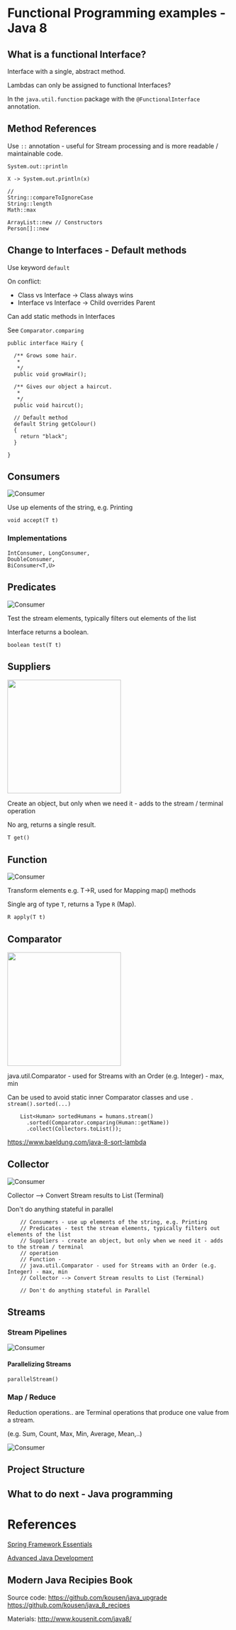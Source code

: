 # Functional Programming examples - Java 8

## What is a functional Interface?

Interface with a single, abstract method.

Lambdas can only be assigned to functional Interfaces?

In the `java.util.function` package with the `@FunctionalInterface` annotation.

## Method References

Use `::` annotation - useful for Stream processing and is more readable / maintainable code.

```
System.out::println

X -> System.out.println(x)

//
String::compareToIgnoreCase
String::length
Math::max

ArrayList::new // Constructors
Person[]::new

```

## Change to Interfaces - Default methods

Use keyword `default`

On conflict:

 * Class vs Interface → Class always wins
 * Interface vs Interface -> Child overrides Parent

Can add static methods in Interfaces

See `Comparator.comparing`

```
public interface Hairy {

  /** Grows some hair.
   *
   */
  public void growHair();

  /** Gives our object a haircut.
   *
   */
  public void haircut();

  // Default method
  default String getColour()
  {
    return "black";
  }

}
```

## Consumers

![Consumer](./src/images/game.png)

Use up elements of the string, e.g. Printing

```
void accept(T t)
```

### Implementations

```
IntConsumer, LongConsumer,
DoubleConsumer,
BiConsumer<T,U>
```

## Predicates

![Consumer](./src/images/filter.png)

Test the stream elements, typically filters out elements of the list

Interface returns a boolean.

```
boolean test(T t)
```

## Suppliers

<img src="./src/images/duplicate.png" width="256px" height="256px">


Create an object, but only when we need it - adds to the stream / terminal operation

No arg, returns a single result.

```
T get()
```

## Function

![Consumer](./src/images/flow.png)

Transform elements e.g. T->R, used for Mapping map() methods

Single arg of type `T`, returns a Type `R` (Map).

```
R apply(T t)
```

## Comparator

<img src="./src/images/sort-ascending.png" width="256px" height="256px"/>

java.util.Comparator - used for Streams with an Order (e.g. Integer) - max, min

Can be used to avoid static inner Comparator classes and use `. stream().sorted(...)`

```
    List<Human> sortedHumans = humans.stream()
      .sorted(Comparator.comparing(Human::getName))
      .collect(Collectors.toList());
```

https://www.baeldung.com/java-8-sort-lambda

## Collector

![Consumer](./src/images/data-collection.png)

Collector --> Convert Stream results to List (Terminal)

Don't do anything stateful in parallel


```
    // Consumers - use up elements of the string, e.g. Printing
    // Predicates - test the stream elements, typically filters out elements of the list
    // Suppliers - create an object, but only when we need it - adds to the stream / terminal
    // operation
    // Function -
    // java.util.Comparator - used for Streams with an Order (e.g. Integer) - max, min
    // Collector --> Convert Stream results to List (Terminal)

    // Don't do anything stateful in Parallel
```


## Streams

### Stream Pipelines

![Consumer](./src/images/tasks.png)

#### Parallelizing Streams

```
parallelStream()
```

### Map / Reduce

Reduction operations.. are
Terminal operations that produce
one value from a stream.

(e.g. Sum, Count, Max, Min, Average, Mean,..)

![Consumer](./src/images/aggregate.png)



## Project Structure


## What to do next - Java programming




# References

[Spring Framework Essentials](http://shop.oreilly.com/product/0636920046837.do)

[Advanced Java Development](http://shop.oreilly.com/product/0636920051688.do)

## Modern Java Recipies Book

Source code:
https://github.com/kousen/java_upgrade
https://github.com/kousen/java_8_recipes


Materials:
http://www.kousenit.com/java8/
